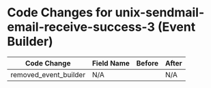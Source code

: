 # Code Changes for unix-sendmail-email-receive-success-3 (Event Builder)

| Code Change | Field Name | Before | After |
|-------------|------------|--------|-------|
| removed_event_builder | N/A |  | N/A |